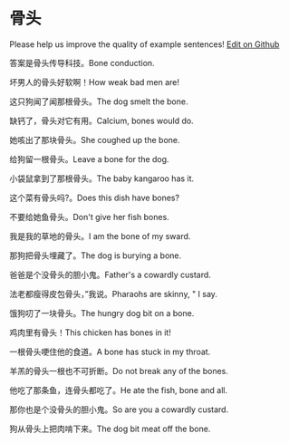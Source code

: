 # 骨头

Please help us improve the quality of example sentences! [Edit on Github](https://github.com/jiyushe/jiyu-example-sentence-source/blob/main/chinese/gutou.md)

<p><span class="chinese">答案是骨头传导科技。</span><span class="english">Bone conduction.</span></p>

<p><span class="chinese">坏男人的骨头好软啊！</span><span class="english">How weak bad men are!</span></p>

<p><span class="chinese">这只狗闻了闻那根骨头。</span><span class="english">The dog smelt the bone.</span></p>

<p><span class="chinese">缺钙了，骨头对它有用。</span><span class="english">Calcium, bones would do.</span></p>

<p><span class="chinese">她咳出了那块骨头。</span><span class="english">She coughed up the bone.</span></p>

<p><span class="chinese">给狗留一根骨头。</span><span class="english">Leave a bone for the dog.</span></p>

<p><span class="chinese">小袋鼠拿到了那根骨头。</span><span class="english">The baby kangaroo has it.</span></p>

<p><span class="chinese">这个菜有骨头吗?。</span><span class="english">Does this dish have bones?</span></p>

<p><span class="chinese">不要给她鱼骨头。</span><span class="english">Don't give her fish bones.</span></p>

<p><span class="chinese">我是我的草地的骨头。</span><span class="english">I am the bone of my sward.</span></p>

<p><span class="chinese">那狗把骨头埋藏了。</span><span class="english">The dog is burying a bone.</span></p>

<p><span class="chinese">爸爸是个没骨头的胆小鬼。</span><span class="english">Father's a cowardly custard.</span></p>

<p><span class="chinese">法老都瘦得皮包骨头，”我说。</span><span class="english">Pharaohs are skinny, " I say.</span></p>

<p><span class="chinese">饿狗叨了一块骨头。</span><span class="english">The hungry dog bit on a bone.</span></p>

<p><span class="chinese">鸡肉里有骨头！</span><span class="english">This chicken has bones in it!</span></p>

<p><span class="chinese">一根骨头哽住他的食道。</span><span class="english">A bone has stuck in my throat.</span></p>

<p><span class="chinese">羊羔的骨头一根也不可折断。</span><span class="english">Do not break any of the bones.</span></p>

<p><span class="chinese">他吃了那条鱼，连骨头都吃了。</span><span class="english">He ate the fish, bone and all.</span></p>

<p><span class="chinese">那你也是个没骨头的胆小鬼。</span><span class="english">So are you a cowardly custard.</span></p>

<p><span class="chinese">狗从骨头上把肉啃下来。</span><span class="english">The dog bit meat off the bone.</span></p>

